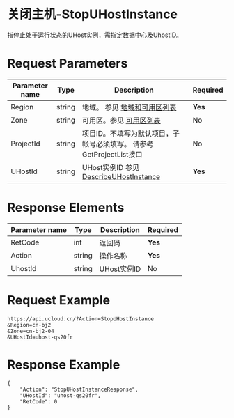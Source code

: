 # 关闭主机-StopUHostInstance

指停止处于运行状态的UHost实例，需指定数据中心及UhostID。

# Request Parameters
|Parameter name|Type|Description|Required|
|---|---|---|---|
|Region|string|地域。 参见 [地域和可用区列表](api/summary/regionlist)|**Yes**|
|Zone|string|可用区。参见 [可用区列表](api/summary/regionlist)|No|
|ProjectId|string|项目ID。不填写为默认项目，子帐号必须填写。 请参考GetProjectList接口|No|
|UHostId|string|UHost实例ID 参见 [DescribeUHostInstance](api/uhost-api/describe_uhost_instance)|**Yes**|

# Response Elements
|Parameter name|Type|Description|Required|
|---|---|---|---|
|RetCode|int|返回码|**Yes**|
|Action|string|操作名称|**Yes**|
|UhostId|string|UHost实例ID|No|

# Request Example
```
https://api.ucloud.cn/?Action=StopUHostInstance
&Region=cn-bj2
&Zone=cn-bj2-04
&UHostId=uhost-qs20fr
```

# Response Example
```
{
    "Action": "StopUHostInstanceResponse", 
    "UHostId": "uhost-qs20fr", 
    "RetCode": 0
}
```

